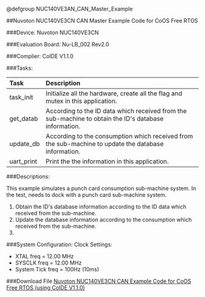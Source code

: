@defgroup NUC140VE3AN_CAN_Master_Example

##Nuvoton NUC140VE3CN CAN Master Example Code for CoOS Free RTOS

###Device:
Nuvoton NUC140VE3CN

###Evaluation Board:
Nu-LB_002 Rev2.0

###Complier:
CoIDE V1.1.0

###Tasks:

Task|Description
:--|:--
task_init|Initialize all the hardware, create all the flag and mutex in this application.
get_datab|According to the ID data which received from the sub-machine to obtain the ID's database information.
update_db|According to the consumption which received from the sub-machine to update the database information.
uart_print|Print the the information in this application.

###Descriptions:

This example simulates a punch card consumption sub-machine system. In the test, needs to dock with a punch card sub-machine system.

1. Obtain the ID's database information according to the ID data which received from the sub-machine.
2. Update the database information according to the consumption which received from the sub-machine.
3. 
###System Configuration:
Clock Settings:

- XTAL   freq         = 12.00 MHz
- SYSCLK freq       = 12.00 MHz
- System Tick freq = 100Hz (10ms)

###Download File
[Nuvoton NUC140VE3CN CAN Example Code for CoOS Free RTOS (using CoIDE V1.1.0)](http://www.coocox.org/download/downloadfile/CoOS/Demo/NUC140_CAN_Master_CoOS.zip)